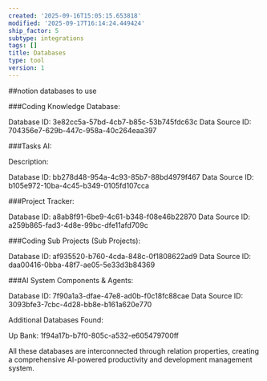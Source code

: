 ```yaml
---
created: '2025-09-16T15:05:15.653818'
modified: '2025-09-17T16:14:24.449424'
ship_factor: 5
subtype: integrations
tags: []
title: Databases
type: tool
version: 1
---
```


##notion databases to use

###Coding Knowledge Database:

Database ID: 3e82cc5a-57bd-4cb7-b85c-53b745fdc63c
Data Source ID: 704356e7-629b-447c-958a-40c264eaa397

###Tasks AI:

Description: 

Database ID: bb278d48-954a-4c93-85b7-88bd4979f467
Data Source ID: b105e972-10ba-4c45-b349-0105fd107cca

###Project Tracker:

Database ID: a8ab8f91-6be9-4c61-b348-f08e46b22870
Data Source ID: a259b865-fad3-4d8e-99bc-dfe11afd709c

###Coding Sub Projects (Sub Projects):

Database ID: af935520-b760-4cda-848c-0f1808622ad9
Data Source ID: daa00416-0bba-48f7-ae05-5e33d3b84369

###AI System Components & Agents:

Database ID: 7f90a1a3-dfae-47e8-ad0b-f0c18fc88cae
Data Source ID: 3093bfe3-7cbc-4d28-bb8e-b161a620e770


Additional Databases Found:

Up Bank: 1f94a17b-b7f0-805c-a532-e605479700ff


All these databases are interconnected through relation properties, creating a comprehensive AI-powered productivity and development management system.